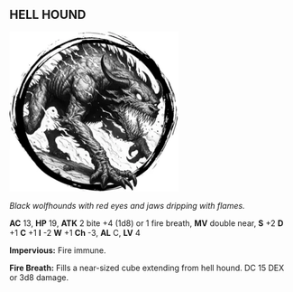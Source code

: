 ## HELL HOUND

![](images/hell-hound.webp)

_Black wolfhounds with red eyes and jaws dripping with flames._

**AC** 13, **HP** 19, **ATK** 2 bite +4 (1d8) or 1 fire breath, **MV** double near, **S** +2 **D** +1 **C** +1 **I** -2 **W** +1 **Ch** -3, **AL** C, **LV** 4

**Impervious:** Fire immune.

**Fire Breath:** Fills a near-sized cube extending from hell hound. DC 15 DEX or 3d8 damage.

